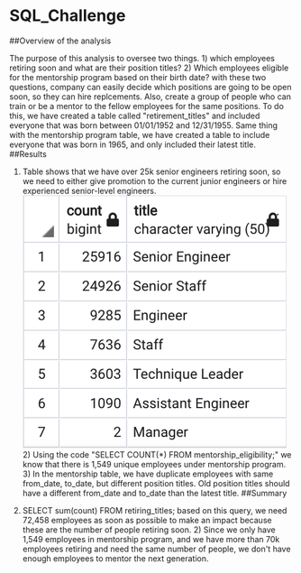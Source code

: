 # SQL_Challenge
##Overview of the analysis

The purpose of this analysis to oversee two things. 1) which employees retiring soon and what are their position titles? 2) Which employees eligible for the mentorship program based on their birth date? with these two questions, company can easily decide which positions are going to be open soon, so they can hire replcements. Also, create a group of people who can train or be a mentor to the fellow employees for the same positions. To do this, we have created a table called "retirement_titles" and included everyone that was born between 01/01/1952 and 12/31/1955. Same thing with the mentorship program table, we have created a table to include everyone that was born in 1965, and only included their latest title.
##Results

1) Table shows that we have over 25k senior engineers retiring soon, so we need to either give promotion to the current junior engineers or hire experienced senior-level engineers.![employee positions table](https://github.com/dilnigar1007/SQL_Challenge/blob/main/table%201.png) 2) Using the code "SELECT COUNT(*) FROM mentorship_eligibility;" we know that there is 1,549 unique employees under mentorship program. 3) In the mentorship table, we have duplicate employees with same from_date, to_date, but different position titles. Old position titles should have a different from_date and to_date than the latest title.
##Summary

1) SELECT sum(count) FROM retiring_titles; based on this query, we need 72,458 employees as soon as possible to make an impact because these are the number of people retiring soon. 2) Since we only have 1,549 employees in mentorship program, and we have more than 70k employees retiring and need the same number of people, we don't have enough employees to mentor the next generation.
